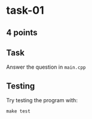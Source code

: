# task-01

## 4 points

## Task

Answer the question in `main.cpp`

## Testing

Try testing the program with:

```shell
make test
```
